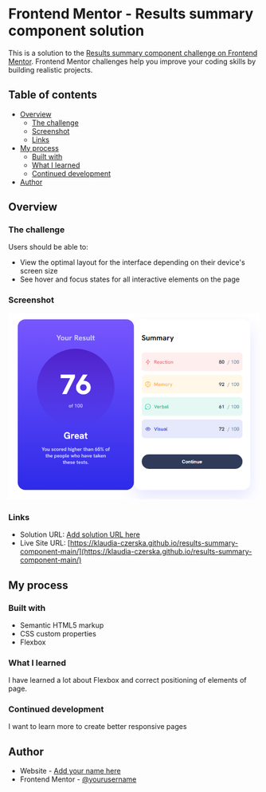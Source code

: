 # Frontend Mentor - Results summary component solution

This is a solution to the [Results summary component challenge on Frontend Mentor](https://www.frontendmentor.io/challenges/results-summary-component-CE_K6s0maV). Frontend Mentor challenges help you improve your coding skills by building realistic projects. 

## Table of contents

- [Overview](#overview)
  - [The challenge](#the-challenge)
  - [Screenshot](#screenshot)
  - [Links](#links)
- [My process](#my-process)
  - [Built with](#built-with)
  - [What I learned](#what-i-learned)
  - [Continued development](#continued-development)
- [Author](#author)

## Overview

### The challenge

Users should be able to:

- View the optimal layout for the interface depending on their device's screen size
- See hover and focus states for all interactive elements on the page

### Screenshot

![Screenshot of my project](image.png)

### Links

- Solution URL: [Add solution URL here](https://your-solution-url.com)
- Live Site URL: [https://klaudia-czerska.github.io/results-summary-component-main/](https://klaudia-czerska.github.io/results-summary-component-main/)

## My process

### Built with

- Semantic HTML5 markup
- CSS custom properties
- Flexbox

### What I learned

I have learned a lot about Flexbox and correct positioning of elements of page. 

### Continued development

I want to learn more to create better responsive pages

## Author

- Website - [Add your name here](https://www.your-site.com)
- Frontend Mentor - [@yourusername](https://www.frontendmentor.io/profile/yourusername)
